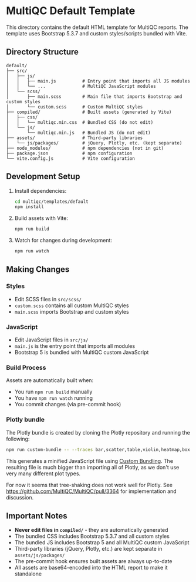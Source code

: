 # MultiQC Default Template

This directory contains the default HTML template for MultiQC reports. The template uses Bootstrap 5.3.7 and custom styles/scripts bundled with Vite.

## Directory Structure

```
default/
├── src/
│   ├── js/
│   │   ├── main.js          # Entry point that imports all JS modules
│   │   └── ...              # MultiQC JavaScript modules
│   └── scss/
│       ├── main.scss        # Main file that imports Bootstrap and custom styles
│       └── custom.scss      # Custom MultiQC styles
├── compiled/                # Built assets (generated by Vite)
│   ├── css/
│   │   └── multiqc.min.css  # Bundled CSS (do not edit)
│   └── js/
│       └── multiqc.min.js   # Bundled JS (do not edit)
├── assets/                  # Third-party libraries
│   └── js/packages/         # jQuery, Plotly, etc. (kept separate)
├── node_modules/            # npm dependencies (not in git)
├── package.json             # npm configuration
└── vite.config.js           # Vite configuration
```

## Development Setup

1. Install dependencies:

   ```bash
   cd multiqc/templates/default
   npm install
   ```

2. Build assets with Vite:

   ```bash
   npm run build
   ```

3. Watch for changes during development:
   ```bash
   npm run watch
   ```

## Making Changes

### Styles

- Edit SCSS files in `src/scss/`
- `custom.scss` contains all custom MultiQC styles
- `main.scss` imports Bootstrap and custom styles

### JavaScript

- Edit JavaScript files in `src/js/`
- `main.js` is the entry point that imports all modules
- Bootstrap 5 is bundled with MultiQC custom JavaScript

### Build Process

Assets are automatically built when:

- You run `npm run build` manually
- You have `npm run watch` running
- You commit changes (via pre-commit hook)

### Plotly bundle

The Plotly bundle is created by cloning the Plotly repository and running the following:

```bash
npm run custom-bundle -- --traces bar,scatter,table,violin,heatmap,box
```

This generates a minified JavaScript file using [Custom Bundling](https://github.com/plotly/plotly.js/blob/master/CUSTOM_BUNDLE.md).
The resulting file is much bigger than importing all of Plotly, as we don't use very many different plot types.

For now it seems that tree-shaking does not work well for Plotly. See https://github.com/MultiQC/MultiQC/pull/3364 for implementation and discussion.

## Important Notes

- **Never edit files in `compiled/`** - they are automatically generated
- The bundled CSS includes Bootstrap 5.3.7 and all custom styles
- The bundled JS includes Bootstrap 5 and all MultiQC custom JavaScript
- Third-party libraries (jQuery, Plotly, etc.) are kept separate in `assets/js/packages/`
- The pre-commit hook ensures built assets are always up-to-date
- All assets are base64-encoded into the HTML report to make it standalone
